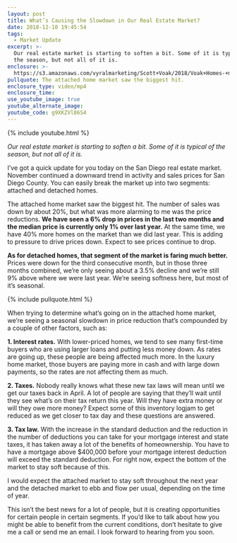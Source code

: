 ```yaml
---
layout: post
title: What’s Causing the Slowdown in Our Real Estate Market?
date: 2018-12-10 19:45:54
tags:
  - Market Update
excerpt: >-
  Our real estate market is starting to soften a bit. Some of it is typical of
  the season, but not all of it is.
enclosure: >-
  https://s3.amazonaws.com/vyralmarketing/Scott+Voak/2018/Voak+Homes-+market+update.mp4
pullquote: The attached home market saw the biggest hit.
enclosure_type: video/mp4
enclosure_time:
use_youtube_image: true
youtube_alternate_image:
youtube_code: g9XKZVl86S4
---
```


{% include youtube.html %}

<p style="text-align: venter;"><em>Our real estate market is starting to soften a bit. Some of it is typical of the season, but not all of it is.</em></p>

I’ve got a quick update for you today on the San Diego real estate market. November continued a downward trend in activity and sales prices for San Diego County. You can easily break the market up into two segments: attached and detached homes.&nbsp;

The attached home market saw the biggest hit. The number of sales was down by about 20%, but what was more alarming to me was the price reductions. **We have seen a 6% drop in prices in the last two months and the median price is currently only 1% over last year.** At the same time, we have 40% more homes on the market than we did last year. This is adding to pressure to drive prices down. Expect to see prices continue to drop.

**As for detached homes, that segment of the market is faring much better.** Prices were down for the third consecutive month, but in those three months combined, we’re only seeing about a 3.5% decline and we’re still 9% above where we were last year. We’re seeing softness here, but most of it’s seasonal.

{% include pullquote.html %}

When trying to determine what’s going on in the attached home market, we’re seeing a seasonal slowdown in price reduction that’s compounded by a couple of other factors, such as:

**1. Interest rates.** With lower-priced homes, we tend to see many first-time buyers who are using larger loans and putting less money down. As rates are going up, these people are being affected much more. In the luxury home market, those buyers are paying more in cash and with large down payments, so the rates are not affecting them as much.

**2. Taxes.** Nobody really knows what these new tax laws will mean until we get our taxes back in April. A lot of people are saying that they’ll wait until they see what’s on their tax return this year. Will they have extra money or will they owe more money? Expect some of this inventory logjam to get reduced as we get closer to tax day and these questions are answered.

**3. Tax law.** With the increase in the standard deduction and the reduction in the number of deductions you can take for your mortgage interest and state taxes, it has taken away a lot of the benefits of homeownership. You have to have a mortgage above $400,000 before your mortgage interest deduction will exceed the standard deduction. For right now, expect the bottom of the market to stay soft because of this.

I would expect the attached market to stay soft throughout the next year and the detached market to ebb and flow per usual, depending on the time of year.

This isn’t the best news for a lot of people, but it is creating opportunities for certain people in certain segments. If you’d like to talk about how you might be able to benefit from the current conditions, don’t hesitate to give me a call or send me an email. I look forward to hearing from you soon.